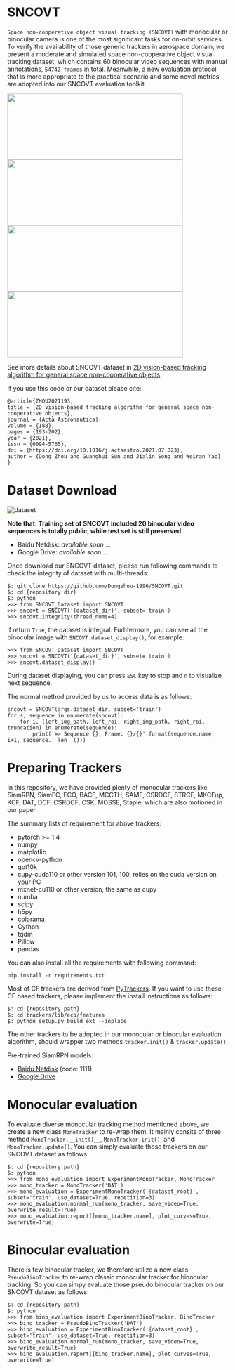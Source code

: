 # SNCOVT
`Space non-cooperative object visual tracking (SNCOVT)` with monocular or binocular camera is one of the most significant tasks for on-orbit services. To verify the availability of those generic trackers in aerospace domain, we present a moderate and simulated space non-cooperative object visual tracking dataset, which contains 60 binocular video sequences with manual annotations, `54742 frames` in total. Meanwhile, a new evaluation protocol that is more appropriate to the practical scenario and some novel metrics are adopted into our SNCOVT evaluation toolkit. 


<img src="https://github.com/Dongzhou-1996/SNCOVT/blob/master/screenshots/c-asteroid.gif" width="400px" height="150px"> <img src="https://github.com/Dongzhou-1996/SNCOVT/blob/master/screenshots/s-asteroid.gif" width="400px" height="150px">
<img src="https://github.com/Dongzhou-1996/SNCOVT/blob/master/screenshots/satellite.gif" width="400px" height="150px"> <img src="https://github.com/Dongzhou-1996/SNCOVT/blob/master/screenshots/space_debris.gif" width="400px" height="150px">

See more details about SNCOVT dataset in [2D vision-based tracking algorithm for general space non-cooperative objects](https://doi.org/10.1016/j.actaastro.2021.07.023).

If you use this code or our dataset please cite:
```
@article{ZHOU2021193,
title = {2D vision-based tracking algorithm for general space non-cooperative objects},
journal = {Acta Astronautica},
volume = {188},
pages = {193-202},
year = {2021},
issn = {0094-5765},
doi = {https://doi.org/10.1016/j.actaastro.2021.07.023},
author = {Dong Zhou and Guanghui Sun and Jialin Song and Weiran Yao}
}
```

# Dataset Download
![dataset](./SNCOVT_Dataset.bmp)

**Note that: Training set of SNCOVT included 20 binocular video sequences is totally public, while test set is still preserved**.
- Baidu Netdisk: *available soon* ...
- Google Drive: *available soon* ...

Once download our SNCOVT dataset, please run following commands to check the integrity of dataset with multi-threads:
```
$: git clone https://github.com/Dongzhou-1996/SNCOVT.git
$: cd {repository dir}
$: python
>>> from SNCOVT_Dataset import SNCOVT
>>> sncovt = SNCOVT('{dataset_dir}', subset='train')
>>> sncovt.integrity(thread_nums=4)
```
if return `True`, the dataset is integral. Furhtermore, you can see all the binocular image with `SNCOVT.dataset_display()`, for example:
```
>>> from SNCOVT_Dataset import SNCOVT
>>> sncovt = SNCOVT('{dataset_dir}', subset='train')
>>> sncovt.dataset_display()
```
During dataset displaying, you can press `ESC` key to stop and `n` to visualize next sequence.

The normal method provided by us to access data is as follows:
```
sncovt = SNCOVT(args.dataset_dir, subset='train')
for s, sequence in enumerate(sncovt):
	for i, (left_img_path, left_roi, right_img_path, right_roi, truncation) in enumerate(sequence):
		print('=> Sequence {}, Frame: {}/{}'.format(sequence.name, i+1, sequence.__len__()))
```

# Preparing Trackers
In this repository, we have provided plenty of monocular trackers like SiamRPN, SiamFC, ECO, BACF, MCCTH, SAMF, CSRDCF, STRCF, MKCFup, KCF, DAT, DCF, CSRDCF, CSK, MOSSE, Staple, which are also motioned in our paper.

The summary lists of requirement for above trackers:
- pytorch >= 1.4
- numpy
- matplotlib
- opencv-python
- got10k
- cupy-cuda110 or other version 101, 100, relies on the cuda version on your PC
- mxnet-cu110 or other version, the same as cupy
- numba
- scipy
- h5py
- colorama
- Cython
- tqdm
- Pillow
- pandas

You can also install all the requirements with following command:
```
pip install -r requirements.txt
```
Most of CF trackers are derived from [PyTrackers](https://github.com/Dongzhou-1996/pyCFTrackers). If you want to use these CF based trackers, please implement the install instructions as follows:
```
$: cd {repository path}
$: cd trackers/lib/eco/features
$: python setup.py build_ext --inplace
```

The other trackers to be adopted in our monocular or binocular evaluation algorithm, should wrapper two methods `tracker.init()` & `tracker.update()`.

Pre-trained SiamRPN models:
- [Baidu Netdisk](https://pan.baidu.com/s/1k-J63jnTktWB-qB4fpm_HQ) (code: 1111)
- [Google Drive](https://drive.google.com/drive/folders/1zUIb3-V3Ao5xgeCU9945Bd_E06nXLE91?usp=sharing)

# Monocular evaluation
To evaluate diverse monocular tracking method mentioned above, we create a new class `MonoTracker` to re-wrap them. It mainly consits of three method `MonoTracker.__init()__`, `MonoTracker.init()`, and `MonoTracker.update()`. You can simply evaluate those trackers on our SNCOVT dataset as follows:
```
$: cd {repository path}
$: python
>>> from mono_evaluation import ExperimentMonoTracker, MonoTracker
>>> mono_tracker = MonoTracker('DAT')
>>> mono_evaluation = ExperimentMonoTracker('{dataset_root}', subset='train', use_dataset=True, repetition=3)
>>> mono_evaluation.normal_run(mono_tracker, save_video=True, overwrite_result=True)
>>> mono_evaluation.report([mono_tracker.name], plot_curves=True, overwrite=True)
```

# Binocular evaluation
There is few binocular tracker, we therefore utilize a new class `PseudoBinoTracker` to re-wrap classic monocular tracker for binocular tracking. So you can simpy evaluate those pseudo binocular tracker on our SNCOVT dataset as follows:
```
$: cd {repository path}
$: python
>>> from bino_evaluation import ExperimentBinoTracker, BinoTracker
>>> bino_tracker = PseudoBinoTracker('DAT')
>>> bino_evaluation = ExperimentBinoTracker('{dataset_root}', subset='train', use_dataset=True, repetition=3)
>>> bino_evaluation.normal_run(mono_tracker, save_video=True, overwrite_result=True)
>>> bino_evaluation.report([bino_tracker.name], plot_curves=True, overwrite=True)
```

